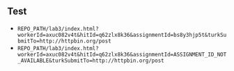 ## Test
+ `REPO_PATH/lab3/index.html?workerId=axuc082v4t&hitId=q62zlx8k36&assignmentId=bs8y3hjp5t&turkSubmitTo=http://httpbin.org/post`
+ `REPO_PATH/lab3/index.html?workerId=axuc082v4t&hitId=q62zlx8k36&assignmentId=ASSIGNMENT_ID_NOT_AVAILABLE&turkSubmitTo=http://httpbin.org/post`
